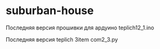 # suburban-house

Последняя версия прошивки для ардуино teplich12_1.ino 

Последняя версия teplich 3item com2_3.py
